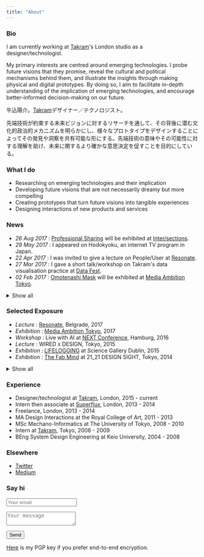 ```yaml
---
title: "About"
---
```


### Bio
I am currently working at [Takram](https://www.takram.com)'s London studio as a designer/technologist.

My primary interests are centred around emerging technologies. I probe future visions that they promise, reveal the cultural and political mechanisms behind them, and illustrate the insights through making physical and digital prototypes. By doing so, I aim to facilitate in-depth understanding of the implication of emerging technologies, and encourage better-informed decision-making on our future.

<div class="ja">

牛込陽介。[Takram](https://www.takram.com)デザイナー／テクノロジスト。

先端技術が約束する未来ビジョンに対するリサーチを通して、その背後に潜む文化的政治的メカニズムを明らかにし、様々なプロトタイプをデザインすることによってその発見や洞察を共有可能な形にする。先端技術の意味やその可能性に対する理解を助け、未来に関するより確かな意思決定を促すことを目的にしている。

</div>

### What I do

* Researching on emerging technologies and their implication
* Developing future visions that are not necessarily dreamy but more compelling
* Creating prototypes that turn future visions into tangible experiences
* Designing interactions of new products and services

### News

* _26 Aug 2017_ : [Professional Sharing](https://www.yosukeushigo.me/projects/professional-sharing) will be exhibited at [Inter/sections](https://intersections.io/).
* _29 May 2017_ : I appeared on Hodokyoku, an internet TV program in Japan.
* _22 Apr 2017_ : I was invited to give a lecture on People/User at [Resonate](http://resonate.io/2017/).
* _27 Mar 2017_ : I gave a short talk/workshop on Takram's data visualisation practice at [Data Fest](https://www.datafest.global/).
* _02 Feb 2017_ : [Omotenashi Mask](https://www.yosukeushigo.me/projects/omotenashi-mask) will be exhibited at [Media Ambition Tokyo](http://mediaambitiontokyo.jp/).

<details>
<summary>Show all</summary>

* _16 Jan 2017_ : Together with Takram members, I was interviewed by Axis magazine about Takram's LDF exhibition in 2016.
* _03 Nov 2016_ : I was invited to give a lecture at London College of Communication.

</details>

### Selected Exposure

* _Lecture_ : [Resonate](https://resonate.io), Belgrade, 2017
* _Exhibition_ : [Media Ambition Tokyo](http://mediaambitiontokyo.jp/), 2017
* _Workshop_ : Live with AI at [NEXT Conference](https://nextconf.eu/), Hamburg, 2016
* _Lecture_ : WIRED x DESIGN, Tokyo, 2015
* _Exhibition_ : [LIFELOGGING](https://dublin.sciencegallery.com/lifelogging) at Science Gallery Dublin, 2015
* _Exhibition_ : [The Fab Mind](http://www.2121designsight.jp/en/program/fab_mind/) at 21_21 DESIGN SIGHT, Tokyo, 2014

<details>
<summary>Show all</summary>

* _TV_ : Hodokyoku, Japan, 2017
* _Lecture_ : [Resonate](https://resonate.io), Belgrade, 2017
* _Lecture_ : [Data Fest](https://www.datafest.global/), Edinburgh, 2017
* _Exhibition_ : [Media Ambition Tokyo](http://mediaambitiontokyo.jp/), 2017
* _Lecture_ : London College of Communication, 2016
* _Exhibition_ : [New Style New Artist](http://www.ntticc.or.jp/en/exhibitions/2016/talk-new-styles-new-artists-oct-28-2016/) at ICC, Tokyo, 2016
* _Workshop_ : Live with AI at [NEXT Conference](https://nextconf.eu/), Hamburg, 2016
* _Exhibition_ : [Scenes Unseen](http://scenesunseen.takram.com/) at London Design Festival, 2016
* _Workshop_ : V&A Friday Late, London, 2016
* _Exhibition_ : [Unread Messages](http://unreadmessages.com/) at Aram Gallery, London, 2016
* _Workshop_ : Takram Academy at Space Art Technology, London, 2016
* _Talk_ : IAMAS graduation show, Gifu, 2016
* _Writing_ : [Speculative Everything Japanese Edition](http://amzn.asia/dKgTQyb), 2016
* _Exhibition_ : [8h Ahead](https://www.takram.com/projects/8h-ahead/) at London Design Festival, 2015
* _Workshop_ : Speculative Ohgiri for WIRED, Tokyo, 2015
* _Lecture_ : WIRED x DESIGN, Tokyo, 2015
* _Exhibition_ : [The Fab Mind](http://www.2121designsight.jp/en/program/fab_mind/) at 21_21 DESIGN SIGHT, Tokyo, 2014
* _Talk_ : The Design Batons at Japan Institute of Design Promotion, Tokyo, 2014
* _Exhibition_ : [Wearable Futures](http://www.wearablefutures.co/), London, 2013
* _Exhibition_ : Bunny Smash at [Museum of Contemporary Art Tokyo](http://www.mot-art-museum.jp/eng/2013/usagi_smash/), 2013

</details>

### Experience

* Designer/technologist at [Takram](https://www.takram.com), London, 2015 - current
* Intern then associate at [Superflux](http://superflux.in/), London, 2013 - 2014
* Freelance, London, 2013 - 2014
* MA Design Interactions at the Royal College of Art, 2011 - 2013
* MSc Mechano-Informatics at The University of Tokyo, 2008 - 2010
* Intern at [Takram](https://www.takram.com), Tokyo, 2008 - 2009
* BEng System Design Engineering at Keio University, 2004 - 2008

### Elsewhere

* [<span class="icon is-small"><i class="fa fa-twitter" aria-hidden="true"></i></span> Twitter](https://www.twitter.com/ushi_ "Twitter")
* [<span class="icon is-small"><i class="fa fa-medium" aria-hidden="true"></i></span> Medium](https://www.medium.com "Medium (in English)")


### Say hi

<p class="control">
<form method="POST" action="http://formspree.io/i@yosukeushigo.me">
  <p class="control">
  <input class="input" type="email" name="email" placeholder="Your email">
  </p>
  <p class="control">
  <textarea class="textarea" name="message" placeholder="Your message"></textarea>
  </p>
  <p class="control">
  <button type="submit" class="button is-primary">Send</button>
  </p>
</form>
</p>

[Here](Yosuke_Ushigome_pub.asc) is my PGP key if you prefer end-to-end encryption.
